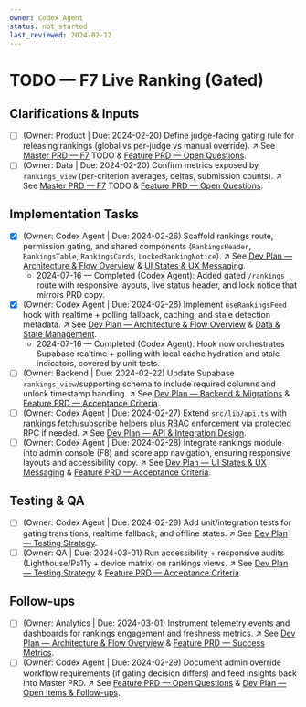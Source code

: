 ```yaml
---
owner: Codex Agent
status: not_started
last_reviewed: 2024-02-12
---
```


# TODO — F7 Live Ranking (Gated)

## Clarifications & Inputs
- [ ] (Owner: Product | Due: 2024-02-20) Define judge-facing gating rule for releasing rankings (global vs per-judge vs manual override). ↗️ See [Master PRD — F7](masterPRD.md#f7--live-ranking-gated-p0) TODO & [Feature PRD — Open Questions](featurePRD_F7.md#open-questions).
- [ ] (Owner: Data | Due: 2024-02-20) Confirm metrics exposed by `rankings_view` (per-criterion averages, deltas, submission counts). ↗️ See [Master PRD — F7](masterPRD.md#f7--live-ranking-gated-p0) TODO & [Feature PRD — Open Questions](featurePRD_F7.md#open-questions).

## Implementation Tasks
- [x] (Owner: Codex Agent | Due: 2024-02-26) Scaffold rankings route, permission gating, and shared components (`RankingsHeader`, `RankingsTable`, `RankingsCards`, `LockedRankingNotice`). ↗️ See [Dev Plan — Architecture & Flow Overview](devplan_F7.md#architecture--flow-overview) & [UI States & UX Messaging](devplan_F7.md#ui-states--ux-messaging).
  - 2024-07-16 — Completed (Codex Agent): Added gated `/rankings` route with responsive layouts, live status header, and lock notice that mirrors PRD copy.
- [x] (Owner: Codex Agent | Due: 2024-02-26) Implement `useRankingsFeed` hook with realtime + polling fallback, caching, and stale detection metadata. ↗️ See [Dev Plan — Architecture & Flow Overview](devplan_F7.md#architecture--flow-overview) & [Data & State Management](devplan_F7.md#data--state-management).
  - 2024-07-16 — Completed (Codex Agent): Hook now orchestrates Supabase realtime + polling with local cache hydration and stale indicators, covered by unit tests.
- [ ] (Owner: Backend | Due: 2024-02-22) Update Supabase `rankings_view`/supporting schema to include required columns and unlock timestamp handling. ↗️ See [Dev Plan — Backend & Migrations](devplan_F7.md#backend--migrations) & [Feature PRD — Acceptance Criteria](featurePRD_F7.md#acceptance-criteria).
- [ ] (Owner: Codex Agent | Due: 2024-02-27) Extend `src/lib/api.ts` with rankings fetch/subscribe helpers plus RBAC enforcement via protected RPC if needed. ↗️ See [Dev Plan — API & Integration Design](devplan_F7.md#api--integration-design).
- [ ] (Owner: Codex Agent | Due: 2024-02-28) Integrate rankings module into admin console (F8) and score app navigation, ensuring responsive layouts and accessibility copy. ↗️ See [Dev Plan — UI States & UX Messaging](devplan_F7.md#ui-states--ux-messaging) & [Feature PRD — Acceptance Criteria](featurePRD_F7.md#acceptance-criteria).

## Testing & QA
- [ ] (Owner: Codex Agent | Due: 2024-02-29) Add unit/integration tests for gating transitions, realtime fallback, and offline states. ↗️ See [Dev Plan — Testing Strategy](devplan_F7.md#testing-strategy).
- [ ] (Owner: QA | Due: 2024-03-01) Run accessibility + responsive audits (Lighthouse/Pa11y + device matrix) on rankings views. ↗️ See [Dev Plan — Testing Strategy](devplan_F7.md#testing-strategy) & [Feature PRD — Acceptance Criteria](featurePRD_F7.md#acceptance-criteria).

## Follow-ups
- [ ] (Owner: Analytics | Due: 2024-03-01) Instrument telemetry events and dashboards for rankings engagement and freshness metrics. ↗️ See [Dev Plan — Architecture & Flow Overview](devplan_F7.md#architecture--flow-overview) & [Feature PRD — Success Metrics](featurePRD_F7.md#success-metrics).
- [ ] (Owner: Codex Agent | Due: 2024-02-29) Document admin override workflow requirements (if gating decision differs) and feed insights back into Master PRD. ↗️ See [Feature PRD — Open Questions](featurePRD_F7.md#open-questions) & [Dev Plan — Open Items & Follow-ups](devplan_F7.md#open-items--follow-ups).
